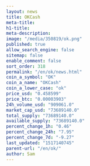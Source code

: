 ```yaml
---
layout: news
title: OKCash
meta-title: 
h1-title: 
meta-description: 
image: "/media/350819/ok.png"
published: true
allow_search_engine: false
sitemap: false
enable_comment: false
sort_order: 318
permalink: "/en/ok/news.html"
coin_a_symbol: "OK"
coin_a_name: "OKCash"
coin_a_lower_case: "ok"
price_usd: "0.458599"
price_btc: "0.00003903"
24h_volume_usd: "909061.0"
market_cap_usd: "73689140.0"
total_supply: "73689140.0"
available_supply: "73689140.0"
percent_change_1h: "0.46"
percent_change_24h: "7.95"
percent_change_7d: "-9.27"
last_updated: "1517140745"
parent-url: "/en/ok/"
author: Sam
---
```


